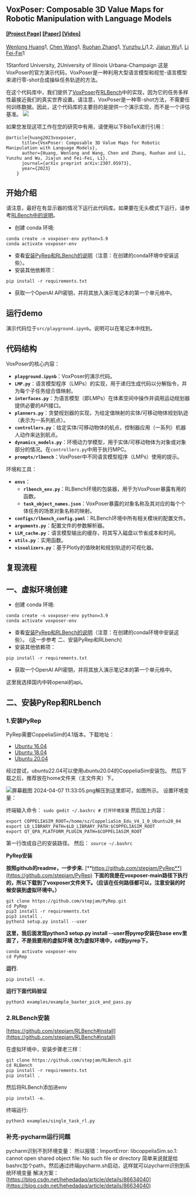 ## VoxPoser: Composable 3D Value Maps for Robotic Manipulation with Language Models

#### [[Project Page]](https://voxposer.github.io/) [[Paper]](https://voxposer.github.io/voxposer.pdf) [[Video]](https://www.youtube.com/watch?v=Yvn4eR05A3M)

[Wenlong Huang](https://wenlong.page)1, [Chen Wang](https://www.chenwangjeremy.net/)1, [Ruohan Zhang](https://ai.stanford.edu/~zharu/)1, [Yunzhu Li](https://yunzhuli.github.io/)1,2, [Jiajun Wu](https://jiajunwu.com/)1, [Li Fei-Fei](https://profiles.stanford.edu/fei-fei-li)1

1Stanford University, 2University of Illinois Urbana-Champaign
这是VoxPoser的官方演示代码，VoxPoser是一种利用大型语言模型和视觉-语言模型来进行零-shot合成操纵任务轨迹的方法。

在这个代码库中，我们提供了[VoxPoser](https://voxposer.github.io/)在[RLBench](https://sites.google.com/view/rlbench)中的实现，因为它的任务多样性最接近我们的真实世界设置。请注意，VoxPoser是一种零-shot方法，不需要任何训练数据。因此，这个代码库的主要目的是提供一个演示实现，而不是一个评估基准。
![](media/teaser.gif#id=hnqv1&originalType=binary&ratio=1&rotation=0&showTitle=false&status=done&style=none&title=&width=550)



如果您发现这项工作在您的研究中有用，请使用以下BibTeX进行引用：

```
@article{huang2023voxposer,
      title={VoxPoser: Composable 3D Value Maps for Robotic Manipulation with Language Models},
      author={Huang, Wenlong and Wang, Chen and Zhang, Ruohan and Li, Yunzhu and Wu, Jiajun and Fei-Fei, Li},
      journal={arXiv preprint arXiv:2307.05973},
      year={2023}
    }
```

## 开始介绍

请注意，最好在有显示器的情况下运行此代码库。如果要在无头模式下运行，请参考[RLBench中的说明](https://github.com/stepjam/RLBench#running-headless)。

- 创建  conda 环境:

```shell
conda create -n voxposer-env python=3.9
conda activate voxposer-env
```

- 查看[安装PyRep和RLBench的说明](https://github.com/stepjam/RLBench#install)（注意：在创建的conda环境中安装这些）。 
-  安装其他依赖项：
```shell
pip install -r requirements.txt
```

- 获取一个OpenAI API密钥，并将其放入演示笔记本的第一个单元格中。

## 运行demo
演示代码位于`src/playground.ipynb`。说明可以在笔记本中找到。
## 代码结构
VoxPoser的核心内容：

- **`playground.ipynb`**：VoxPoser的演示代码。
- **`LMP.py`**：语言模型程序（LMPs）的实现，用于递归生成代码以分解指令，并为每个子任务组合值映射。
- **`interfaces.py`**：为语言模型（即LMPs）在体素空间中操作并调用运动规划器提供必要的API接口。
- **`planners.py`**：贪婪规划器的实现，为给定值映射的实体/可移动物体规划轨迹（表示为一系列航点）。
- **`controllers.py`**：给定实体/可移动物体的航点，控制器应用（一系列）机器人动作来达到航点。
- **`dynamics_models.py`**：环境动力学模型，用于实体/可移动物体为对象或对象部分的情况。在`controllers.py`中用于执行MPC。
- **`prompts/rlbench`**：VoxPoser中不同语言模型程序（LMPs）使用的提示。

环境和工具：

- **`envs`**：
   - **`rlbench_env.py`**：RLBench环境的包装器，用于为VoxPoser暴露有用的函数。
   - **`task_object_names.json`**：VoxPoser暴露的对象名称及其对应的每个个体任务的场景对象名称的映射。
- **`configs/rlbench_config.yaml`**：RLBench环境中所有相关模块的配置文件。
- **`arguments.py`**：配置文件的参数解析器。
- **`LLM_cache.py`**：语言模型输出的缓存，将其写入磁盘以节省成本和时间。
- **`utils.py`**：实用函数。
- **`visualizers.py`**：基于Plotly的值映射和规划轨迹的可视化器。

## 复现流程

## 一、虚拟环境创建

- 创建  conda 环境:

```shell
conda create -n voxposer-env python=3.9
conda activate voxposer-env
```

- 查看[安装PyRep和RLBench的说明](https://github.com/stepjam/RLBench#install)（注意：在创建的conda环境中安装这些）。 (这一步参考 二、安装PyRep和RLbench)
-  安装其他依赖项：
```shell
pip install -r requirements.txt
```

- 获取一个OpenAI API密钥，并将其放入演示笔记本的第一个单元格中。

这里我选择国内中转openai的api。

## 二、安装PyRep和RLbench
### 1.安装PyRep
PyRep需要CoppeliaSim的4.1版本。下载地址：

- [Ubuntu 16.04](https://www.coppeliarobotics.com/files/V4_1_0/CoppeliaSim_Edu_V4_1_0_Ubuntu16_04.tar.xz)
- [Ubuntu 18.04](https://www.coppeliarobotics.com/files/V4_1_0/CoppeliaSim_Edu_V4_1_0_Ubuntu18_04.tar.xz)
- [Ubuntu 20.04](https://www.coppeliarobotics.com/files/V4_1_0/CoppeliaSim_Edu_V4_1_0_Ubuntu20_04.tar.xz)

经过尝试，ubuntu22.04可以使用ubuntu20.04的CoppeliaSim安装包。
然后下载之后，推荐放在home文件夹（主文件夹）下。

![屏幕截图 2024-04-07 11:33:05.png](https://cdn.nlark.com/yuque/0/2024/png/22340347/1712460809301-130e5e66-baa7-42d6-9fd6-a4421b3bae8f.png#averageHue=%23f3f0ee&clientId=u4d6e5b2c-b51b-4&from=drop&id=y7K1K&originHeight=529&originWidth=897&originalType=binary&ratio=1&rotation=0&showTitle=false&size=70569&status=done&style=none&taskId=u8c55be6a-2d72-49c4-8dcd-2ba987d7833&title=)解压到这里即可，如图所示。
设置环境变量：

终端输入命令：
`sudo gedit ~/.bashrc # 打开环境变量`
然后加上内容：

```
export COPPELIASIM_ROOT=/home/sz/CoppeliaSim_Edu_V4_1_0_Ubuntu20_04
export LD_LIBRARY_PATH=$LD_LIBRARY_PATH:$COPPELIASIM_ROOT
export QT_QPA_PLATFORM_PLUGIN_PATH=$COPPELIASIM_ROOT
```
第一行改成自己的安装路径。
然后：
`source ~/.bashrc`

**PyRep安装**

**按照github的readme，一步步来.**
[**https://github.com/stepjam/PyRep**](https://github.com/stepjam/PyRep)
**下面的我是在voxposer-main路径下执行的，所以下载到了voxposer文件夹下。（应该在任何路径都可以，注意安装的时候安装到虚拟环境中。）**
```
git clone https://github.com/stepjam/PyRep.git
cd PyRep
pip3 install -r requirements.txt
pip3 install .
python3 setup.py install --user
```




**这里，我后面发现python3 setup.py install --user将pyrep安装在base env里面了，不是我要用的虚拟环境**
**改为虚拟环境中，cd到pyrep下，**
```
conda activate voxposer-env
cd PyRep

```
**运行.**
```
pip install -e.
```
**运行下面代码验证**
```
python3 examples/example_baxter_pick_and_pass.py
```


### 2.RLBench安装

[https://github.com/stepjam/RLBench#install](https://github.com/stepjam/RLBench#install)

在虚拟环境中，安装步骤老三样：
```
git clone https://github.com/stepjam/RLBench.git
cd RLBench
pip install -r requirements.txt
pip install .
```

然后将RLBench添加进env
```
pip install -e. 
```


终端运行:
```
python3 examples/single_task_rl.py
```


### 补充-pycharm运行问题

pycharm识别不到环境变量：
所以报错：ImportError: libcoppeliaSim.so.1: cannot open shared object file: No such file or directory
简单来说就是给bashrc加个path，然后通过终端pycharm.sh启动，这样就可以pycharm识别到系统环境变量
解决方案：[https://blog.csdn.net/hehedadaq/article/details/86634040](https://blog.csdn.net/hehedadaq/article/details/86634040)
